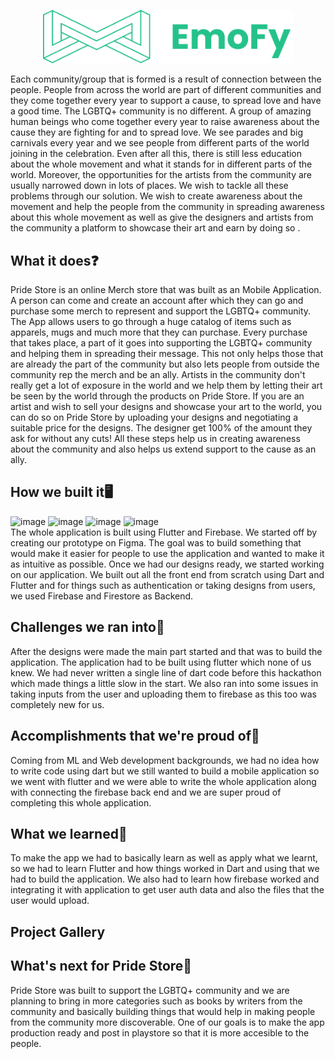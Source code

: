 <p align="center">
<img src="https://github.com/AM1CODES/EmoFy-GardenHacks/blob/main/Readme-Assets/Logo-Readme.png" alt="drawing" width="400"/>
</p>

Each community/group that is formed is a result of connection  between the people. People from across the world are part of different communities and they come together every year to support a cause, to spread love and have a good time. The LGBTQ+ community is no different. A group of amazing human beings who come together every year to raise awareness about the cause they are fighting for and to spread love. We see parades and big carnivals every year and we see people from different parts of the world joining in the celebration. Even after all this, there is still less education about the whole movement and what it stands for in different parts of the world. Moreover, the opportunities for the artists from the community are usually narrowed down in lots of places. We wish to tackle all these problems through our solution. We wish to create awareness about the movement and help the people from the community in spreading awareness about this whole movement as well as give the designers and artists from the community a platform to showcase their art and earn by doing so .

## What it does❓

Pride Store is an online Merch store that was built as an Mobile Application. A person can come and create an account after which they can go and purchase some merch to represent and support the LGBTQ+ community. The App allows users to go through a huge catalog of items such as apparels, mugs and much more that they can purchase. Every purchase that takes place, a part of it goes into supporting the LGBTQ+ community and helping them in spreading their message. This not only helps those that are already the part of the community but also lets people from outside the community rep the merch and be an ally. Artists in the community don't really get a lot of exposure in the world and we help them by letting their art be seen by the world through the products on  Pride Store. If you are an artist and wish to sell your designs and showcase your art to the world, you can do so on Pride Store by uploading your designs and negotiating a suitable price for the designs. The designer get 100% of the amount they ask for without any cuts! All these steps help us in creating awareness about the community and also helps us extend support to the cause  as an ally.
 
## How we built it🖥
![image](https://img.shields.io/badge/Flutter-02569B?style=for-the-badge&logo=flutter&logoColor=white)
![image](https://img.shields.io/badge/Dart-0175C2?style=for-the-badge&logo=dart&logoColor=white)
![image](https://img.shields.io/badge/firebase-ffca28?style=for-the-badge&logo=firebase&logoColor=black)
![image](https://img.shields.io/badge/Figma-F24E1E?style=for-the-badge&logo=figma&logoColor=white)
</br>
The whole application is built using Flutter and Firebase. We started off by creating our prototype on Figma. The goal was to build something that would make it easier for people to use the application and wanted to make it as intuitive as possible. Once we had our designs ready, we started working on our application. We built out all the front end from scratch using Dart and Flutter and for things such as authentication or taking designs from users, we used Firebase and Firestore as Backend.

## Challenges we ran into🔴
After the designs were made the main part started and that was to build the application. The application  had to be built using flutter which none of us knew. We had never written a single line of dart code before this hackathon which made things a little slow in the start. We also ran into some issues in taking inputs from the user and uploading them to firebase as this too was completely new for us.

## Accomplishments that we're proud of🌟
Coming from ML and Web development backgrounds, we  had no idea how to write code using dart but we still wanted to build a mobile application so we went with flutter and we were able to write the whole application along with connecting the firebase back end and we are super proud of completing this whole application.

## What we learned📕
To make the app we had to basically learn as well as apply what we learnt, so we had to learn Flutter and how things worked in Dart and using that we had to build the application. We also had  to learn how firebase worked and integrating it with application to get user auth data and also the files that the user would upload.

## Project Gallery

## What's next for Pride Store🚀
Pride Store was built to support the LGBTQ+ community and we are planning to bring in more categories such as books by writers from the community and basically building things that would help in making people from the community more discoverable. One of our goals is to make the app production ready and post in playstore so that it is more accesible to the people.
